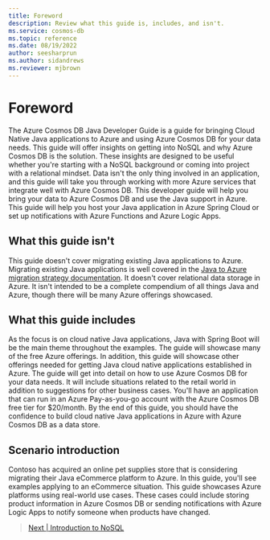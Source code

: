 ```yaml
---
title: Foreword
description: Review what this guide is, includes, and isn't.
ms.service: cosmos-db
ms.topic: reference
ms.date: 08/19/2022
author: seesharprun
ms.author: sidandrews
ms.reviewer: mjbrown
---
```


# Foreword

The Azure Cosmos DB Java Developer Guide is a guide for bringing Cloud Native Java applications to Azure and using Azure Cosmos DB for your data needs. This guide will offer insights on getting into NoSQL and why Azure Cosmos DB is the solution. These insights are designed to be useful whether you're starting with a NoSQL background or coming into  project with a relational mindset. Data isn't the only thing involved in an application, and this guide will take you through working with more Azure services that integrate well with Azure Cosmos DB. This developer guide will help you bring your data to Azure Cosmos DB and use the Java support in Azure. This guide will help you host your Java application in Azure Spring Cloud or set up notifications with Azure Functions and Azure Logic Apps.

## What this guide isn't

This guide doesn't cover migrating existing Java applications to Azure. Migrating existing Java applications is well covered in the [Java to Azure migration strategy documentation](/azure/developer/java/migration/). It doesn't cover relational data storage in Azure. It isn't intended to be a complete compendium of all things Java and Azure, though there will be many Azure offerings showcased.

## What this guide includes

As the focus is on cloud native Java applications, Java with Spring Boot will be the main theme throughout the examples. The guide will showcase many of the free Azure offerings. In addition, this guide will showcase other offerings needed for getting Java cloud native applications established in Azure. The guide will get into detail on how to use Azure Cosmos DB for your data needs. It will include situations related to the retail world in addition to suggestions for other business cases. You'll have an application that can run in an Azure Pay-as-you-go account with the Azure Cosmos DB free tier for $20/month. By the end of this guide, you should have the confidence to build cloud native Java applications in Azure with Azure Cosmos DB as a data store.

## Scenario introduction

Contoso has acquired an online pet supplies store that is considering migrating their Java eCommerce platform to Azure. In this guide, you'll see examples applying to an eCommerce situation. This guide showcases Azure platforms using real-world use cases. These cases could include storing product information in Azure Cosmos DB or sending notifications with Azure Logic Apps to notify someone when products have changed.

> [Next | Introduction to NoSQL](intro-nosql.md)
